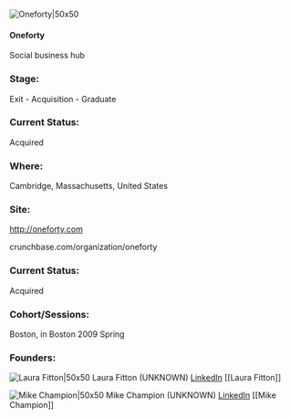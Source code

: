 

![Oneforty|50x50](https://apimg.techstars.com/connect/images/image_files/5361/3f90/b776/101b/2a00/000d/original/oneforty.jpg)

#### Oneforty
Social business hub

### Stage: 
Exit - Acquisition - Graduate 

### Current Status: 
Acquired

### Where:
Cambridge, Massachusetts, United States

### Site:
http://oneforty.com



crunchbase.com/organization/oneforty

### Current Status: 
Acquired

### Cohort/Sessions: 
Boston, in Boston 2009 Spring

### Founders: 

![Laura Fitton|50x50](http://s3.amazonaws.com/ts-accel-connect-uploads/images/image_files/554eb2cbda79e06dbb000017/original/fitton.jpg) Laura Fitton (UNKNOWN) [LinkedIn](https://linkedin.com/in/pistachio) [[Laura Fitton]]

![Mike Champion|50x50](https://s3.amazonaws.com/photos.angel.co/users/35774-medium_jpg?1311011692) Mike Champion (UNKNOWN) [LinkedIn](https://linkedin.com/in/mikechampion) [[Mike Champion]]


